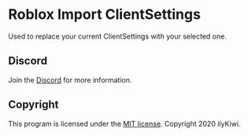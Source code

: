 # Roblox Import ClientSettings
Used to replace your current ClientSettings with your selected one.

## Discord
Join the [Discord](https://discord.gg/CZUfHYHtZr) for more information.

## Copyright
This program is licensed under the [MIT license](LICENSE). Copyright 2020 ilyKiwi.

